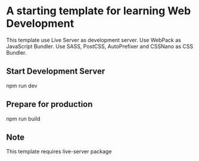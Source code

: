 # A starting template for learning Web Development

This template use Live Server as development server. Use WebPack as JavaScript Bundler. Use SASS, PostCSS, AutoPrefixer and CSSNano as CSS Bundler.

## Start Development Server

npm run dev

## Prepare for production

npm run build

## Note

This template requires live-server package
